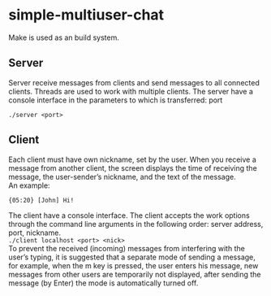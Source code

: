 # simple-multiuser-chat  
Make is used as an build system.  
## Server  
Server receive messages from clients and send messages to all connected clients.
Threads are used to work with multiple clients. 
The server have a console interface in the parameters to which is transferred: port

```./server <port>```  

## Client  
Each client must have own nickname, set by the user. When you receive a message from another client, the screen displays the time of receiving the
message, the user-sender’s nickname, and the text of the message.   
An example:  

```{05:20} [John] Hi!```

The client have a console interface. The client accepts the work options through the command line arguments in the following order: server address, port, nickname.  
```./client localhost <port> <nick>```  
To prevent the received (incoming) messages from interfering with the user’s typing, it is suggested that a separate mode of sending a message, for example, when the m key is pressed, the user enters his message, new messages from other users are temporarily not displayed, after sending the message (by Enter) the mode is automatically turned off.  
